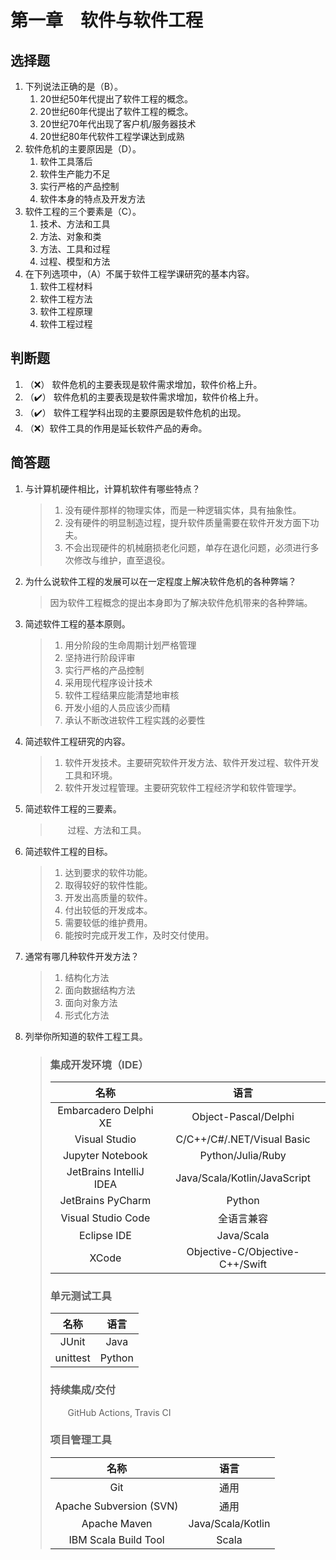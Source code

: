 # 第一章&emsp;软件与软件工程

## 选择题

1. 下列说法正确的是（B）。
   1. 20世纪50年代提出了软件工程的概念。
   2. 20世纪60年代提出了软件工程的概念。
   3. 20世纪70年代出现了客户机/服务器技术
   4. 20世纪80年代软件工程学课达到成熟
2. 软件危机的主要原因是（D）。
   1. 软件工具落后
   2. 软件生产能力不足
   3. 实行严格的产品控制
   4. 软件本身的特点及开发方法
3. 软件工程的三个要素是（C）。
   1. 技术、方法和工具
   2. 方法、对象和类
   3. 方法、工具和过程
   4. 过程、模型和方法
4. 在下列选项中，（A）不属于软件工程学课研究的基本内容。
   1. 软件工程材料
   2. 软件工程方法
   3. 软件工程原理
   4. 软件工程过程

## 判断题

1. （:x:） 软件危机的主要表现是软件需求增加，软件价格上升。
2. （:heavy_check_mark:） 软件危机的主要表现是软件需求增加，软件价格上升。
3. （:heavy_check_mark:） 软件工程学科出现的主要原因是软件危机的出现。
4. （:x:）软件工具的作用是延长软件产品的寿命。

## 简答题

1. 与计算机硬件相比，计算机软件有哪些特点？
   > 1. 没有硬件那样的物理实体，而是一种逻辑实体，具有抽象性。
   > 2. 没有硬件的明显制造过程，提升软件质量需要在软件开发方面下功夫。
   > 3. 不会出现硬件的机械磨损老化问题，单存在退化问题，必须进行多次修改与维护，直至退役。

2. 为什么说软件工程的发展可以在一定程度上解决软件危机的各种弊端？
   > 因为软件工程概念的提出本身即为了解决软件危机带来的各种弊端。

3. 简述软件工程的基本原则。
   > 1. 用分阶段的生命周期计划严格管理
   > 2. 坚持进行阶段评审
   > 3. 实行严格的产品控制
   > 4. 采用现代程序设计技术
   > 5. 软件工程结果应能清楚地审核
   > 6. 开发小组的人员应该少而精
   > 7. 承认不断改进软件工程实践的必要性

4. 简述软件工程研究的内容。
   > 1. 软件开发技术。主要研究软件开发方法、软件开发过程、软件开发工具和环境。
   > 2. 软件开发过程管理。主要研究软件工程经济学和软件管理学。

5. 简述软件工程的三要素。
   > &emsp;&emsp;过程、方法和工具。

6. 简述软件工程的目标。
   > 1. 达到要求的软件功能。
   > 2. 取得较好的软件性能。
   > 3. 开发出高质量的软件。
   > 4. 付出较低的开发成本。
   > 5. 需要较低的维护费用。
   > 6. 能按时完成开发工作，及时交付使用。

7. 通常有哪几种软件开发方法？
   > 1. 结构化方法
   > 2. 面向数据结构方法
   > 3. 面向对象方法
   > 4. 形式化方法

8. 列举你所知道的软件工程工具。
   >
   > ### 集成开发环境（IDE）
   >
   > |          名称           |              语言               |
   > |:-----------------------:|:-------------------------------:|
   > |  Embarcadero Delphi XE  |      Object-Pascal/Delphi       |
   > |      Visual Studio      |   C/C++/C#/.NET/Visual Basic    |
   > |    Jupyter Notebook     |        Python/Julia/Ruby        |
   > | JetBrains IntelliJ IDEA |  Java/Scala/Kotlin/JavaScript   |
   > |    JetBrains PyCharm    |             Python              |
   > |   Visual Studio Code    |           全语言兼容            |
   > |       Eclipse IDE       |           Java/Scala            |
   > |          XCode          | Objective-C/Objective-C++/Swift |
   >
   > ### 单元测试工具
   >
   > |   名称   |  语言  |
   > | :------: | :----: |
   > |  JUnit   |  Java  |
   > | unittest | Python |
   >
   > ### 持续集成/交付
   >
   > &emsp;&emsp;GitHub Actions, Travis CI
   >
   > ### 项目管理工具
   >
   > |          名称           |       语言        |
   > | :---------------------: | :---------------: |
   > |           Git           |       通用        |
   > | Apache Subversion (SVN) |       通用        |
   > |      Apache Maven       | Java/Scala/Kotlin |
   > |  IBM Scala Build Tool   |       Scala       |
